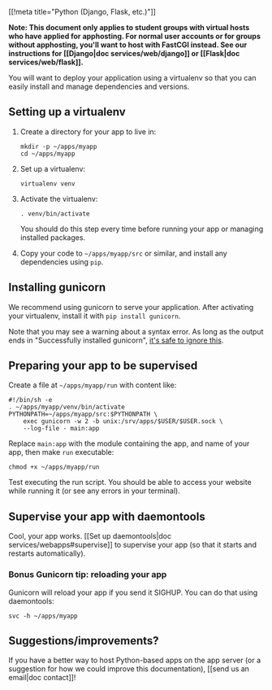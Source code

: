 [[!meta title="Python (Django, Flask, etc.)"]]

**Note: This document only applies to student groups with virtual hosts who
have applied for apphosting. For normal user accounts or for groups without
apphosting, you'll want to host with FastCGI instead. See our instructions for
[[Django|doc services/web/django]] or [[Flask|doc services/web/flask]].**

You will want to deploy your application using a virtualenv so that you can
easily install and manage dependencies and versions.

## Setting up a virtualenv

1. Create a directory for your app to live in:

       mkdir -p ~/apps/myapp
       cd ~/apps/myapp

2. Set up a virtualenv:

       virtualenv venv

3. Activate the virtualenv:

       . venv/bin/activate

   You should do this step every time before running your app or managing
   installed packages.

4. Copy your code to `~/apps/myapp/src` or similar, and install any
   dependencies using `pip`.

## Installing gunicorn

We recommend using gunicorn to serve your application. After activating your
virtualenv, install it with `pip install gunicorn`.

Note that you may see a warning about a syntax error. As long as the output
ends in "Successfully installed gunicorn", [it's safe to ignore
this][lol-syntax].

## Preparing your app to be supervised

Create a file at `~/apps/myapp/run` with content like:

    #!/bin/sh -e
    . ~/apps/myapp/venv/bin/activate
    PYTHONPATH=~/apps/myapp/src:$PYTHONPATH \
        exec gunicorn -w 2 -b unix:/srv/apps/$USER/$USER.sock \
        --log-file - main:app

Replace `main:app` with the module containing the app, and name of your app,
then make `run` executable:

    chmod +x ~/apps/myapp/run

Test executing the run script. You should be able to access your website while
running it (or see any errors in your terminal).

## Supervise your app with daemontools

Cool, your app works. [[Set up daemontools|doc services/webapps#supervise]] to
supervise your app (so that it starts and restarts automatically).

### Bonus Gunicorn tip: reloading your app

Gunicorn will reload your app if you send it SIGHUP. You can do that using
daemontools:

    svc -h ~/apps/myapp

## Suggestions/improvements?

If you have a better way to host Python-based apps on the app server (or a
suggestion for how we could improve this documentation),
[[send us an email|doc contact]]!

[lol-syntax]: https://stackoverflow.com/a/25611194
